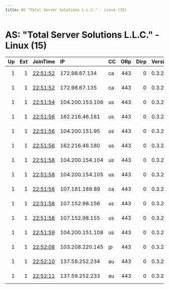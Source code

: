```yaml
---
title: AS "Total Server Solutions L.L.C." - Linux (15)
---
```


# AS: "Total Server Solutions L.L.C." - Linux (15)

|   Up |   Ext | JoinTime                                                                                            | IP              | CC   |   ORp |   Dirp | Version   | Contact                   | Nickname      |   eFamMembers |
|-----:|------:|:----------------------------------------------------------------------------------------------------|:----------------|:-----|------:|-------:|:----------|:--------------------------|:--------------|--------------:|
|    1 |     1 | [22:51:52](https://metrics.torproject.org/rs.html#details/04B4D49AE4934E1236D781D6F7F94F52A48C259C) | 172.98.67.134   | ca   |   443 |      0 | 0.3.2.10  | tor-operator@privateinter | PIATorNetwork |            47 |
|    1 |     1 | [22:51:52](https://metrics.torproject.org/rs.html#details/A54E738BB256E6A5857ECCD6BB11D84CF3C773B3) | 172.98.67.135   | ca   |   443 |      0 | 0.3.2.10  | tor-operator@privateinter | PIATorNetwork |            47 |
|    1 |     1 | [22:51:54](https://metrics.torproject.org/rs.html#details/52D72D52BD15240FFDC98547689FA92A193BA0A9) | 104.200.153.106 | us   |   443 |      0 | 0.3.2.10  | tor-operator@privateinter | PIATorNetwork |            47 |
|    1 |     1 | [22:51:56](https://metrics.torproject.org/rs.html#details/7BB31C6E1253D15F9F903EB45B121677F00E6DC6) | 162.216.46.181  | us   |   443 |      0 | 0.3.2.10  | tor-operator@privateinter | PIATorNetwork |            47 |
|    1 |     1 | [22:51:56](https://metrics.torproject.org/rs.html#details/8B7F960108BC39EEDCC8F366CC7325612D027300) | 104.200.151.95  | us   |   443 |      0 | 0.3.2.10  | tor-operator@privateinter | PIATorNetwork |            47 |
|    1 |     1 | [22:51:56](https://metrics.torproject.org/rs.html#details/A7A864AA94FA233ADDABBAC2EDE51456379498CE) | 162.216.46.180  | us   |   443 |      0 | 0.3.2.10  | tor-operator@privateinter | PIATorNetwork |            47 |
|    1 |     1 | [22:51:58](https://metrics.torproject.org/rs.html#details/1D9D43A721ED9B5B5FAB94C8B0767ABD1A317EA1) | 104.200.154.104 | us   |   443 |      0 | 0.3.2.10  | tor-operator@privateinter | PIATorNetwork |            47 |
|    1 |     1 | [22:51:58](https://metrics.torproject.org/rs.html#details/5A714EC149D248EE5CBC8EE2CADC8A7FC5822C6A) | 104.200.154.105 | us   |   443 |      0 | 0.3.2.10  | tor-operator@privateinter | PIATorNetwork |            47 |
|    1 |     1 | [22:51:58](https://metrics.torproject.org/rs.html#details/860E8141D9AB7DA30250139662B7497613373F84) | 107.181.189.89  | ca   |   443 |      0 | 0.3.2.10  | tor-operator@privateinter | PIATorNetwork |            47 |
|    1 |     1 | [22:51:58](https://metrics.torproject.org/rs.html#details/8C027279D22158F3EAD2757E033CAACF029D877E) | 107.152.98.156  | us   |   443 |      0 | 0.3.2.10  | tor-operator@privateinter | PIATorNetwork |            47 |
|    1 |     1 | [22:51:58](https://metrics.torproject.org/rs.html#details/DAA61BE3661E705AFDC924D7AE894DA26BCE8C62) | 107.152.98.155  | us   |   443 |      0 | 0.3.2.10  | tor-operator@privateinter | PIATorNetwork |            47 |
|    1 |     1 | [22:51:59](https://metrics.torproject.org/rs.html#details/ED3ED51F6C586C1DD8CC8146A76F1CF9C2E6E868) | 104.200.151.108 | us   |   443 |      0 | 0.3.2.10  | tor-operator@privateinter | PIATorNetwork |            47 |
|    1 |     1 | [22:52:08](https://metrics.torproject.org/rs.html#details/D7A84BAA83E5C78471B75A81B2D6A89EDFB8D636) | 103.208.220.145 | jp   |   443 |      0 | 0.3.2.10  | tor-operator@privateinter | PIATorNetwork |            47 |
|    1 |     1 | [22:52:10](https://metrics.torproject.org/rs.html#details/09327F4F15A0DC80D281E38A14D04B982471AF41) | 137.59.252.234  | au   |   443 |      0 | 0.3.2.10  | tor-operator@privateinter | PIATorNetwork |            47 |
|    1 |     1 | [22:52:11](https://metrics.torproject.org/rs.html#details/DB5F2987A4E49814092FD5582E38A35883478FD2) | 137.59.252.233  | au   |   443 |      0 | 0.3.2.10  | tor-operator@privateinter | PIATorNetwork |            47 |
